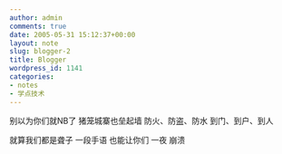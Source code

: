 ```yaml
---
author: admin
comments: true
date: 2005-05-31 15:12:37+00:00
layout: note
slug: blogger-2
title: Blogger
wordpress_id: 1141
categories:
- notes
- 学点技术
---
```


别以为你们就NB了
猪笼城寨也垒起墙
防火、防盗、防水
到门、到户、到人

就算我们都是聋子
一段手语
也能让你们
一夜
崩溃
